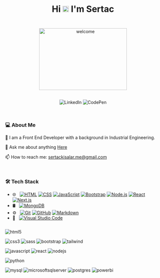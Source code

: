 


<!-- Title -->
# <div align="center" > <p> Hi <img src="https://raw.githubusercontent.com/MartinHeinz/MartinHeinz/master/wave.gif" style="max-width: 100%; display: inline-block;" data-target="animated-image.originalImage" width="20" height="20"> I'm Sertac  </p> </div>


<br>
<!-- Title Picture -->

<div align="center" >
   <img src="https://private-user-images.githubusercontent.com/110279624/336291492-ed75bded-37ed-4dfa-8cea-5fc968d257de.gif?jwt=eyJhbGciOiJIUzI1NiIsInR5cCI6IkpXVCJ9.eyJpc3MiOiJnaXRodWIuY29tIiwiYXVkIjoicmF3LmdpdGh1YnVzZXJjb250ZW50LmNvbSIsImtleSI6ImtleTUiLCJleHAiOjE3MTc0NzEwODcsIm5iZiI6MTcxNzQ3MDc4NywicGF0aCI6Ii8xMTAyNzk2MjQvMzM2MjkxNDkyLWVkNzViZGVkLTM3ZWQtNGRmYS04Y2VhLTVmYzk2OGQyNTdkZS5naWY_WC1BbXotQWxnb3JpdGhtPUFXUzQtSE1BQy1TSEEyNTYmWC1BbXotQ3JlZGVudGlhbD1BS0lBVkNPRFlMU0E1M1BRSzRaQSUyRjIwMjQwNjA0JTJGdXMtZWFzdC0xJTJGczMlMkZhd3M0X3JlcXVlc3QmWC1BbXotRGF0ZT0yMDI0MDYwNFQwMzEzMDdaJlgtQW16LUV4cGlyZXM9MzAwJlgtQW16LVNpZ25hdHVyZT04MWY2ZmI4NTJkNGQ1YzMyNGE4MDIyYmE5NzM0MjBjYTg0NWViODYxOGY1YzcyZWU5NWEyOWRkNGQzY2E3NTRkJlgtQW16LVNpZ25lZEhlYWRlcnM9aG9zdCZhY3Rvcl9pZD0wJmtleV9pZD0wJnJlcG9faWQ9MCJ9.iGoaijhB1ZLDHDzdgCNbEGWQZ0fjiwmJ3qF8a_jDYX0" width="75%" height="200" title="welcome">
</div>

<br>
<!-- LinkedIn and CodePen Links -->

<p align="center">
     <img alt="LinkedIn" 
        src="https://img.shields.io/badge/Linkedin-%230974ac?style=plastic&logo=linkedin&link=https%3A%2F%2Fwww.linkedin.com%2Fin%2Fsertac-kisalar">
     <img alt="CodePen"
        src="https://img.shields.io/badge/CodePen-1A2130?style=plastic&logo=codepen&link=https%3A%2F%2Fcodepen.io%2Fsrtcode">
    
</p>


<br>
<!-- About Me -->

### 💻 About Me 

 💼  I am a Front End Developer with a background in Industrial Engineering.       
 
 💬  Ask me about anything [Here](https://github.com/sertackisalar/sertackisalar/issues)

 📫  How to reach me: [sertackisalar.me@gmail.com](mailto:sertackisalar.me@gmail.com)

<br>
<!-- Tech Area -->

### 🛠 Tech Stack

<ul dir="auto">
<li>🌐 &nbsp;
<a target="_blank" rel="noopener noreferrer nofollow" href="https://camo.githubusercontent.com/6f6bb7d3854c737e7548f212bdd17ccbea61c6ed644bd8da58c07c0d7d3c7602/68747470733a2f2f696d672e736869656c64732e696f2f62616467652f2d48544d4c2d3333333333333f7374796c653d666c6174266c6f676f3d48544d4c35"><img src="https://camo.githubusercontent.com/6f6bb7d3854c737e7548f212bdd17ccbea61c6ed644bd8da58c07c0d7d3c7602/68747470733a2f2f696d672e736869656c64732e696f2f62616467652f2d48544d4c2d3333333333333f7374796c653d666c6174266c6f676f3d48544d4c35" alt="HTML" data-canonical-src="https://img.shields.io/badge/-HTML-333333?style=flat&amp;logo=HTML5" style="max-width: 100%;"></a>
<a target="_blank" rel="noopener noreferrer nofollow" href="https://camo.githubusercontent.com/1ee3a2eb805895d501c6e4e294f539d91491b65e2dfaf8a240a87f501b0d88fa/68747470733a2f2f696d672e736869656c64732e696f2f62616467652f2d4353532d3333333333333f7374796c653d666c6174266c6f676f3d43535333266c6f676f436f6c6f723d313537324236"><img src="https://camo.githubusercontent.com/1ee3a2eb805895d501c6e4e294f539d91491b65e2dfaf8a240a87f501b0d88fa/68747470733a2f2f696d672e736869656c64732e696f2f62616467652f2d4353532d3333333333333f7374796c653d666c6174266c6f676f3d43535333266c6f676f436f6c6f723d313537324236" alt="CSS" data-canonical-src="https://img.shields.io/badge/-CSS-333333?style=flat&amp;logo=CSS3&amp;logoColor=1572B6" style="max-width: 100%;"></a>
<a target="_blank" rel="noopener noreferrer nofollow" href="https://camo.githubusercontent.com/7533cf04f3aee7c09a42eec7cc35795091924e730e82893068eb0c1c58d2c5ce/68747470733a2f2f696d672e736869656c64732e696f2f62616467652f2d4a6176615363726970742d3333333333333f7374796c653d666c6174266c6f676f3d6a617661736372697074"><img src="https://camo.githubusercontent.com/7533cf04f3aee7c09a42eec7cc35795091924e730e82893068eb0c1c58d2c5ce/68747470733a2f2f696d672e736869656c64732e696f2f62616467652f2d4a6176615363726970742d3333333333333f7374796c653d666c6174266c6f676f3d6a617661736372697074" alt="JavaScript" data-canonical-src="https://img.shields.io/badge/-JavaScript-333333?style=flat&amp;logo=javascript" style="max-width: 100%;"></a>
<a target="_blank" rel="noopener noreferrer nofollow" href="https://camo.githubusercontent.com/f30429f7bf857f532c7d2a13c44483afa14968fe871b1b122798d2efc3d33205/68747470733a2f2f696d672e736869656c64732e696f2f62616467652f2d426f6f7473747261702d3333333333333f7374796c653d666c6174266c6f676f3d626f6f747374726170266c6f676f436f6c6f723d353633443743"><img src="https://camo.githubusercontent.com/f30429f7bf857f532c7d2a13c44483afa14968fe871b1b122798d2efc3d33205/68747470733a2f2f696d672e736869656c64732e696f2f62616467652f2d426f6f7473747261702d3333333333333f7374796c653d666c6174266c6f676f3d626f6f747374726170266c6f676f436f6c6f723d353633443743" alt="Bootstrap" data-canonical-src="https://img.shields.io/badge/-Bootstrap-333333?style=flat&amp;logo=bootstrap&amp;logoColor=563D7C" style="max-width: 100%;"></a>
<a target="_blank" rel="noopener noreferrer nofollow" href="https://camo.githubusercontent.com/2f848935b238d87961cc06f240f1b27b8f5da7960fd3074b81c54d117ca98dcf/68747470733a2f2f696d672e736869656c64732e696f2f62616467652f2d4e6f64652e6a732d3333333333333f7374796c653d666c6174266c6f676f3d6e6f64652e6a73"><img src="https://camo.githubusercontent.com/2f848935b238d87961cc06f240f1b27b8f5da7960fd3074b81c54d117ca98dcf/68747470733a2f2f696d672e736869656c64732e696f2f62616467652f2d4e6f64652e6a732d3333333333333f7374796c653d666c6174266c6f676f3d6e6f64652e6a73" alt="Node.js" data-canonical-src="https://img.shields.io/badge/-Node.js-333333?style=flat&amp;logo=node.js" style="max-width: 100%;"></a>
<a target="_blank" rel="noopener noreferrer nofollow" href="https://camo.githubusercontent.com/e959d558b208794d7c904321f11894e636a01e925084c9d0b67ef671418e46e3/68747470733a2f2f696d672e736869656c64732e696f2f62616467652f2d52656163742d3333333333333f7374796c653d666c6174266c6f676f3d7265616374"><img src="https://camo.githubusercontent.com/e959d558b208794d7c904321f11894e636a01e925084c9d0b67ef671418e46e3/68747470733a2f2f696d672e736869656c64732e696f2f62616467652f2d52656163742d3333333333333f7374796c653d666c6174266c6f676f3d7265616374" alt="React" data-canonical-src="https://img.shields.io/badge/-React-333333?style=flat&amp;logo=react" style="max-width: 100%;"></a>
<a target="_blank" rel="noopener noreferrer nofollow" href="https://camo.githubusercontent.com/ac446b18a93a1d8149265aa1c44d29c7236a23e364eb82564ca35f31c3926778/68747470733a2f2f696d672e736869656c64732e696f2f62616467652f2d4e6578742e6a732d3333333333333f7374796c653d666c6174266c6f676f3d6e6578742e6a73"><img src="https://camo.githubusercontent.com/ac446b18a93a1d8149265aa1c44d29c7236a23e364eb82564ca35f31c3926778/68747470733a2f2f696d672e736869656c64732e696f2f62616467652f2d4e6578742e6a732d3333333333333f7374796c653d666c6174266c6f676f3d6e6578742e6a73" alt="Next.js" data-canonical-src="https://img.shields.io/badge/-Next.js-333333?style=flat&amp;logo=next.js" style="max-width: 100%;"></a></li>
<li>🛢 &nbsp;
<a target="_blank" rel="noopener noreferrer nofollow" href="https://camo.githubusercontent.com/ea4eadb357c3a2c1c7f45fdf9e0160642188db4b08e874daa93aeda075f004d2/68747470733a2f2f696d672e736869656c64732e696f2f62616467652f2d4d6f6e676f44422d3333333333333f7374796c653d666c6174266c6f676f3d6d6f6e676f6462"><img src="https://camo.githubusercontent.com/ea4eadb357c3a2c1c7f45fdf9e0160642188db4b08e874daa93aeda075f004d2/68747470733a2f2f696d672e736869656c64732e696f2f62616467652f2d4d6f6e676f44422d3333333333333f7374796c653d666c6174266c6f676f3d6d6f6e676f6462" alt="MongoDB" data-canonical-src="https://img.shields.io/badge/-MongoDB-333333?style=flat&amp;logo=mongodb" style="max-width: 100%;"></a></li>
<li>⚙️ &nbsp;
<a target="_blank" rel="noopener noreferrer nofollow" href="https://camo.githubusercontent.com/8a7125489e1797dfccceebd9b4669a098d22394ed1cd441e14913cfda30513d9/68747470733a2f2f696d672e736869656c64732e696f2f62616467652f2d4769742d3333333333333f7374796c653d666c6174266c6f676f3d676974"><img src="https://camo.githubusercontent.com/8a7125489e1797dfccceebd9b4669a098d22394ed1cd441e14913cfda30513d9/68747470733a2f2f696d672e736869656c64732e696f2f62616467652f2d4769742d3333333333333f7374796c653d666c6174266c6f676f3d676974" alt="Git" data-canonical-src="https://img.shields.io/badge/-Git-333333?style=flat&amp;logo=git" style="max-width: 100%;"></a>
<a target="_blank" rel="noopener noreferrer nofollow" href="https://camo.githubusercontent.com/3bb5bcea14973fd4e53db973ea920d9ef9d09f18b8483ae82a2c580be369cdf8/68747470733a2f2f696d672e736869656c64732e696f2f62616467652f2d4769744875622d3333333333333f7374796c653d666c6174266c6f676f3d676974687562"><img src="https://camo.githubusercontent.com/3bb5bcea14973fd4e53db973ea920d9ef9d09f18b8483ae82a2c580be369cdf8/68747470733a2f2f696d672e736869656c64732e696f2f62616467652f2d4769744875622d3333333333333f7374796c653d666c6174266c6f676f3d676974687562" alt="GitHub" data-canonical-src="https://img.shields.io/badge/-GitHub-333333?style=flat&amp;logo=github" style="max-width: 100%;"></a>
<a target="_blank" rel="noopener noreferrer nofollow" href="https://camo.githubusercontent.com/e792c861cfda991fb13d92dd4d0a1622ae8114dd853e907c924229c606a36a63/68747470733a2f2f696d672e736869656c64732e696f2f62616467652f2d4d61726b646f776e2d3333333333333f7374796c653d666c6174266c6f676f3d6d61726b646f776e"><img src="https://camo.githubusercontent.com/e792c861cfda991fb13d92dd4d0a1622ae8114dd853e907c924229c606a36a63/68747470733a2f2f696d672e736869656c64732e696f2f62616467652f2d4d61726b646f776e2d3333333333333f7374796c653d666c6174266c6f676f3d6d61726b646f776e" alt="Markdown" data-canonical-src="https://img.shields.io/badge/-Markdown-333333?style=flat&amp;logo=markdown" style="max-width: 100%;"></a></li>
<li>🔧 &nbsp;
<a target="_blank" rel="noopener noreferrer nofollow" href="https://camo.githubusercontent.com/d8932bbfd71bc046a82e449545f35985b9a78f4ac73cd8b0d6e61f9f45179b30/68747470733a2f2f696d672e736869656c64732e696f2f62616467652f2d56697375616c25323053747564696f253230436f64652d3333333333333f7374796c653d666c6174266c6f676f3d76697375616c2d73747564696f2d636f6465266c6f676f436f6c6f723d303037414343"><img src="https://camo.githubusercontent.com/d8932bbfd71bc046a82e449545f35985b9a78f4ac73cd8b0d6e61f9f45179b30/68747470733a2f2f696d672e736869656c64732e696f2f62616467652f2d56697375616c25323053747564696f253230436f64652d3333333333333f7374796c653d666c6174266c6f676f3d76697375616c2d73747564696f2d636f6465266c6f676f436f6c6f723d303037414343" alt="Visual Studio Code" data-canonical-src="https://img.shields.io/badge/-Visual%20Studio%20Code-333333?style=flat&amp;logo=visual-studio-code&amp;logoColor=007ACC" style="max-width: 100%;"></a></li>
</ul>


<div style="display: flex; justify-content: space-between;">
  <div style="flex: 1;">
    <p style="text-align: left;">
      <img src="https://img.shields.io/badge/html5-%23E34F26.svg?style=for-the-badge&logo=html5&logoColor=white" alt="html5">
    </p>
    <p style="text-align: left;">
      <img src="https://img.shields.io/badge/css3-%231572B6.svg?style=for-the-badge&logo=css3&logoColor=white" alt="css3">
      <img src="https://img.shields.io/badge/SASS-hotpink.svg?style=for-the-badge&logo=SASS&logoColor=white" alt="sass">
      <img src="https://img.shields.io/badge/bootstrap-%238511FA.svg?style=for-the-badge&logo=bootstrap&logoColor=white" alt="bootstrap">
      <img src="https://img.shields.io/badge/tailwind-%2338B2AC.svg?style=for-the-badge&logo=tailwind-css&logoColor=white" alt="tailwind">
    </p>
    <p style="text-align: left;">
      <img src="https://img.shields.io/badge/javascript-%23323330.svg?style=for-the-badge&logo=javascript&logoColor=%23F7DF1E" alt="javascript">
      <img src="https://img.shields.io/badge/react-%2320232a.svg?style=for-the-badge&logo=react&logoColor=%2361DAFB" alt="react">
      <img src="https://img.shields.io/badge/node.js-6DA55F?style=for-the-badge&logo=node.js&logoColor=white" alt="nodejs">
    </p>
    <p style="text-align: left;">
      <img src="https://img.shields.io/badge/python-3670A0?style=for-the-badge&logo=python&logoColor=ffdd54" alt="python">
    </p>
    <p style="text-align: left;">
      <img src="https://img.shields.io/badge/mysql-%2300000f.svg?style=for-the-badge&logo=mysql&logoColor=white" alt="mysql">
      <img src="https://img.shields.io/badge/MS%20SQL-CC2927?style=for-the-badge&logo=microsoft%20sql%20server&logoColor=white" alt="microsoftsqlserver">
      <img src="https://img.shields.io/badge/postgres-%23316192.svg?style=for-the-badge&logo=postgresql&logoColor=white" alt="postgres">
      <img src="https://img.shields.io/badge/power_bi-F2C811?style=for-the-badge&logo=powerbi&logoColor=black" alt="powerbi">
    </p>
  </div>
  
<!-- Status  And Languages -->
<!--  <div style="flex: 1;">
<    <div style="text-align: center;">
      <img src="https://github-readme-stats.vercel.app/api?username=maurodesouza&hide_title=false&hide_rank=false&show_icons=true&include_all_commits=true&count_private=true&disable_animations=false&theme=dracula&locale=en&hide_border=false" height="150" alt="stats graph"  />
    </div>
    <div style="text-align: center;">
      <img src="https://github-readme-stats.vercel.app/api/top-langs?username=maurodesouza&locale=en&hide_title=false&layout=compact&card_width=320&langs_count=5&theme=dracula&hide_border=false" height="150" alt="languages graph"  />
    </div>
  </div>
</div>

 -->







###





